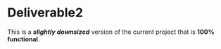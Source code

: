 # Deliverable2

This is a _**slightly downsized**_ version of the current project that is **100% functional**. 
